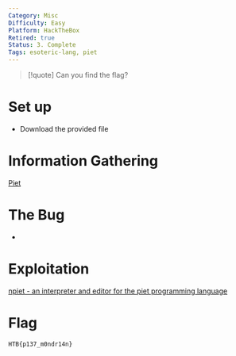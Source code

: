 ```yaml
---
Category: Misc
Difficulty: Easy
Platform: HackTheBox
Retired: true
Status: 3. Complete
Tags: esoteric-lang, piet
---
```

>[!quote]
> Can you find the flag?


# Set up

- Download the provided file

# Information Gathering

[Piet](https://www.dangermouse.net/esoteric/piet.html)

# The Bug

-

# Exploitation

[npiet - an interpreter and editor for the piet programming language](http://www.bertnase.de/npiet/)

# Flag

`HTB{p137_m0ndr14n}`